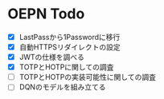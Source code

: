 # OEPN Todo

- [x] LastPassから1Passwordに移行
- [x] 自動HTTPSリダイレクトの設定
- [x] JWTの仕様を調べる
- [x] TOTPとHOTPに関しての調査
- [ ] TOTPとHOTPの実装可能性に関しての調査
- [ ] DQNのモデルを組み立てる
